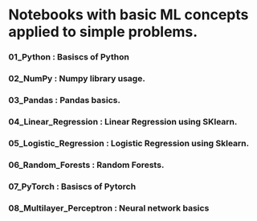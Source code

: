 # Notebooks with basic ML concepts applied to simple problems.

### 01_Python : Basiscs of Python
### 02_NumPy  : Numpy library usage.
### 03_Pandas : Pandas basics.
### 04_Linear_Regression : Linear Regression using SKlearn.
### 05_Logistic_Regression : Logistic Regression using Sklearn.
### 06_Random_Forests : Random Forests.
### 07_PyTorch : Basiscs of Pytorch
### 08_Multilayer_Perceptron : Neural network basics

